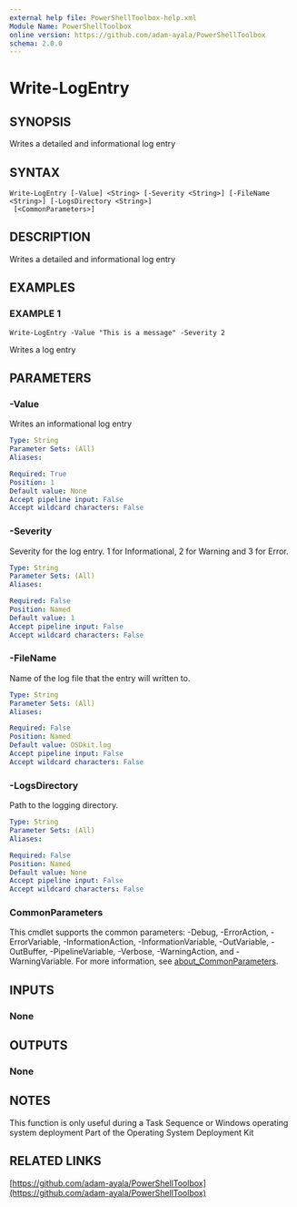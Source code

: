 ```yaml
---
external help file: PowerShellToolbox-help.xml
Module Name: PowerShellToolbox
online version: https://github.com/adam-ayala/PowerShellToolbox
schema: 2.0.0
---
```


# Write-LogEntry

## SYNOPSIS
Writes a detailed and informational log entry

## SYNTAX

```
Write-LogEntry [-Value] <String> [-Severity <String>] [-FileName <String>] [-LogsDirectory <String>]
 [<CommonParameters>]
```

## DESCRIPTION
Writes a detailed and informational log entry

## EXAMPLES

### EXAMPLE 1
```
Write-LogEntry -Value "This is a message" -Severity 2
```

Writes a log entry

## PARAMETERS

### -Value
Writes an informational log entry

```yaml
Type: String
Parameter Sets: (All)
Aliases:

Required: True
Position: 1
Default value: None
Accept pipeline input: False
Accept wildcard characters: False
```

### -Severity
Severity for the log entry.
1 for Informational, 2 for Warning and 3 for Error.

```yaml
Type: String
Parameter Sets: (All)
Aliases:

Required: False
Position: Named
Default value: 1
Accept pipeline input: False
Accept wildcard characters: False
```

### -FileName
Name of the log file that the entry will written to.

```yaml
Type: String
Parameter Sets: (All)
Aliases:

Required: False
Position: Named
Default value: OSDkit.log
Accept pipeline input: False
Accept wildcard characters: False
```

### -LogsDirectory
Path to the logging directory.

```yaml
Type: String
Parameter Sets: (All)
Aliases:

Required: False
Position: Named
Default value: None
Accept pipeline input: False
Accept wildcard characters: False
```

### CommonParameters
This cmdlet supports the common parameters: -Debug, -ErrorAction, -ErrorVariable, -InformationAction, -InformationVariable, -OutVariable, -OutBuffer, -PipelineVariable, -Verbose, -WarningAction, and -WarningVariable. For more information, see [about_CommonParameters](http://go.microsoft.com/fwlink/?LinkID=113216).

## INPUTS

### None
## OUTPUTS

### None
## NOTES
This function is only useful during a Task Sequence or Windows operating system deployment
Part of the Operating System Deployment Kit

## RELATED LINKS

[https://github.com/adam-ayala/PowerShellToolbox](https://github.com/adam-ayala/PowerShellToolbox)

